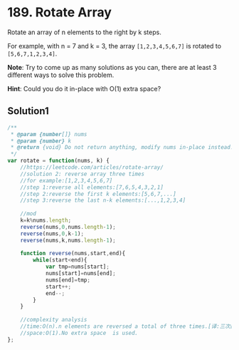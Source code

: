 # 189. Rotate Array
Rotate an array of n elements to the right by k steps.

For example, with n = 7 and k = 3, the array ``[1,2,3,4,5,6,7]`` is rotated to ``[5,6,7,1,2,3,4]``.

**Note**:
Try to come up as many solutions as you can, there are at least 3 different ways to solve this problem.

**Hint**:
Could you do it in-place with O(1) extra space?
## Solution1
``` js
/**
 * @param {number[]} nums
 * @param {number} k
 * @return {void} Do not return anything, modify nums in-place instead.
 */
var rotate = function(nums, k) {
    //https://leetcode.com/articles/rotate-array/
    //solution 2: reverse array three times
    //for example:[1,2,3,4,5,6,7]
    //step 1:reverse all elements:[7,6,5,4,3,2,1]
    //step 2:reverse the first k elements:[5,6,7,...]
    //step 3:reverse the last n-k elements:[...,1,2,3,4]
    
    //mod
    k=k%nums.length;
    reverse(nums,0,nums.length-1);
    reverse(nums,0,k-1);
    reverse(nums,k,nums.length-1);
    
    function reverse(nums,start,end){
        while(start<end){
            var tmp=nums[start];
            nums[start]=nums[end];
            nums[end]=tmp;
            start++;
            end--;
        }
    }
    
    //complexity analysis
    //time:O(n).n elements are reversed a total of three times.[译:三次翻转，一共是n/2+k/2+(n-k)/2=n]
    //space:O(1).No extra space  is used.
};
```